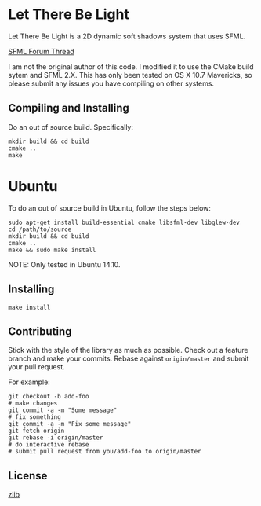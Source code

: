 # Let There Be Light
Let There Be Light is a 2D dynamic soft shadows system that uses SFML.

[SFML Forum Thread](http://en.sfml-dev.org/forums/index.php?topic=6635.0)

I am not the original author of this code. I modified it to use the CMake
build sytem and SFML 2.X. This has only been tested on OS X 10.7 Mavericks,
so please submit any issues you have compiling on other systems.

## Compiling and Installing
Do an out of source build. Specifically:

    mkdir build && cd build
    cmake ..
    make

# Ubuntu
To do an out of source build in Ubuntu, follow the steps below:

    sudo apt-get install build-essential cmake libsfml-dev libglew-dev
    cd /path/to/source
    mkdir build && cd build
    cmake ..
    make && sudo make install    

NOTE: Only tested in Ubuntu 14.10.

## Installing
`make install`

## Contributing
Stick with the style of the library as much as possible. Check out a 
feature branch and make your commits. Rebase against `origin/master` and
submit your pull request.

For example:

    git checkout -b add-foo
    # make changes
    git commit -a -m "Some message"
    # fix something
    git commit -a -m "Fix some message"
    git fetch origin
    git rebase -i origin/master
    # do interactive rebase
    # submit pull request from you/add-foo to origin/master

## License
[zlib](http://www.gzip.org/zlib/zlib_license.html)
